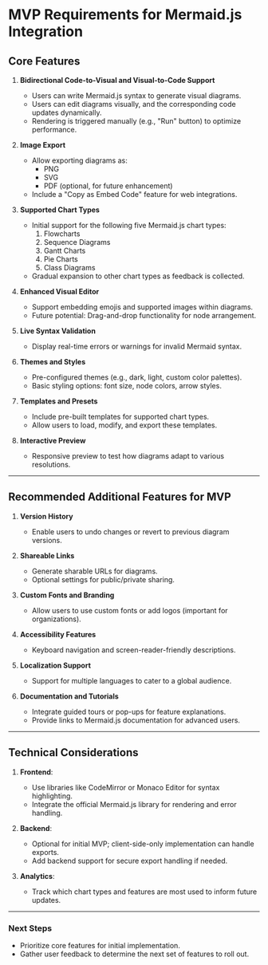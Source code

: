 # MVP Requirements for Mermaid.js Integration

## Core Features

1. **Bidirectional Code-to-Visual and Visual-to-Code Support**
   - Users can write Mermaid.js syntax to generate visual diagrams.
   - Users can edit diagrams visually, and the corresponding code updates dynamically.
   - Rendering is triggered manually (e.g., "Run" button) to optimize performance.

2. **Image Export**
   - Allow exporting diagrams as:
     - PNG
     - SVG
     - PDF (optional, for future enhancement)
   - Include a "Copy as Embed Code" feature for web integrations.

3. **Supported Chart Types**
   - Initial support for the following five Mermaid.js chart types:
     1. Flowcharts
     2. Sequence Diagrams
     3. Gantt Charts
     4. Pie Charts
     5. Class Diagrams
   - Gradual expansion to other chart types as feedback is collected.

4. **Enhanced Visual Editor**
   - Support embedding emojis and supported images within diagrams.
   - Future potential: Drag-and-drop functionality for node arrangement.

5. **Live Syntax Validation**
   - Display real-time errors or warnings for invalid Mermaid syntax.

6. **Themes and Styles**
   - Pre-configured themes (e.g., dark, light, custom color palettes).
   - Basic styling options: font size, node colors, arrow styles.

7. **Templates and Presets**
   - Include pre-built templates for supported chart types.
   - Allow users to load, modify, and export these templates.

8. **Interactive Preview**
   - Responsive preview to test how diagrams adapt to various resolutions.

---

## Recommended Additional Features for MVP

1. **Version History**
   - Enable users to undo changes or revert to previous diagram versions.

2. **Shareable Links**
   - Generate sharable URLs for diagrams.
   - Optional settings for public/private sharing.

3. **Custom Fonts and Branding**
   - Allow users to use custom fonts or add logos (important for organizations).

4. **Accessibility Features**
   - Keyboard navigation and screen-reader-friendly descriptions.

5. **Localization Support**
   - Support for multiple languages to cater to a global audience.

6. **Documentation and Tutorials**
    - Integrate guided tours or pop-ups for feature explanations.
    - Provide links to Mermaid.js documentation for advanced users.

---

## Technical Considerations

1. **Frontend**:
   - Use libraries like CodeMirror or Monaco Editor for syntax highlighting.
   - Integrate the official Mermaid.js library for rendering and error handling.

2. **Backend**:
   - Optional for initial MVP; client-side-only implementation can handle exports.
   - Add backend support for secure export handling if needed.

3. **Analytics**:
   - Track which chart types and features are most used to inform future updates.

---

### Next Steps
- Prioritize core features for initial implementation.
- Gather user feedback to determine the next set of features to roll out.